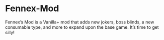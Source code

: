 # Fennex-Mod
Fennex’s Mod is a Vanilla+ mod that adds new jokers, boss blinds, a new consumable type, and more to expand upon the base game. It’s time to get silly!